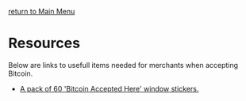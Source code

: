 [return to Main Menu](README.md)

# Resources

Below are links to usefull items needed for merchants when accepting Bitcoin.

- [A pack of 60 'Bitcoin Accepted Here' window stickers.](https://a.aliexpress.com/_mtrhU5u)
